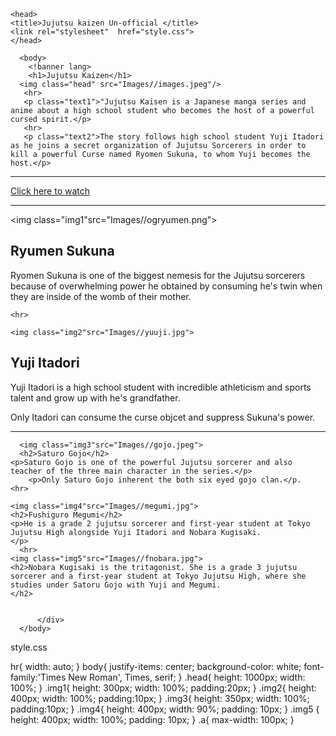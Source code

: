<!DOCTYPE html>
    <head>
    <title>Jujutsu kaizen Un-official </title>
    <link rel="stylesheet"  href="style.css">
    </head>

      <body>
        <!banner lang>
        <h1>Jujutsu Kaizen</h1>
      <img class="head" src="Images//images.jpeg"/>
       <hr>
       <p class="text1">"Jujutsu Kaisen is a Japanese manga series and anime about a high school student who becomes the host of a powerful cursed spirit.</p>
       <hr>
       <p class="text2">The story follows high school student Yuji Itadori as he joins a secret organization of Jujutsu Sorcerers in order to kill a powerful Curse named Ryomen Sukuna, to whom Yuji becomes the host.</p>
<hr>

  <a href="https://youtu.be/LTjH5JdxtOA?si=6wgm9tViI7F7saw_">Click here to watch</a>
  
  <hr>
  
<img class="img1"src="Images//ogryumen.png">
<h2> Ryumen Sukuna</h2>
<p class="text3">Ryomen Sukuna is one of the biggest nemesis for the Jujutsu sorcerers because of overwhelming power he obtained by consuming he's twin when they are inside of the womb of their mother.
</p>

    <hr>
    
    <img class="img2"src="Images//yuuji.jpg">
<h2> Yuji Itadori</h2>
    <p>Yuji Itadori is a high school student with incredible athleticism and sports talent and grow up with he's grandfather.</p>
      <p>Only Itadori can consume the curse objcet and suppress Sukuna's power.</p>
      <hr>
      
      <img class="img3"src="Images//gojo.jpeg">
      <h2>Saturo Gojo</h2>
    <p>Saturo Gojo is one of the powerful Jujutsu sorcerer and also teacher of the three main character in the series.</p>
        <p>Only Saturo Gojo inherent the both six eyed gojo clan.</p.
    <hr>
    
    <img class="img4"src="Images//megumi.jpg">
    <h2>Fushiguro Megumi</h2>
    <p>He is a grade 2 jujutsu sorcerer and first-year student at Tokyo Jujutsu High alongside Yuji Itadori and Nobara Kugisaki.
    </p>
      <hr>
    <img class="img5"src="Images//fnobara.jpg">
    <h2>Nobara Kugisaki is the tritagonist. She is a grade 3 jujutsu sorcerer and a first-year student at Tokyo Jujutsu High, where she studies under Satoru Gojo with Yuji and Megumi.
    </h2>
        
        
          </div>
      </body>
  </html>



style.css

hr{
  width: auto;
}
body{
 justify-items: center;
 background-color: white;
 font-family:'Times New Roman', Times, serif;
}
.head{
  height: 1000px;
  width: 100%;
}
.img1{
  height: 300px;
  width: 100%;
  padding:20px;
}
.img2{
  height: 400px;
  width: 100%;
  padding:10px;
}
.img3{
  height: 350px;
  width: 100%;
  padding:10px;
}
.img4{
  height: 400px;
  width: 90%;
  padding: 10px;
}
.img5 {
  height: 400px;
  width: 100%;
  padding: 10px;
}
.a{
  max-width: 100px;
}
